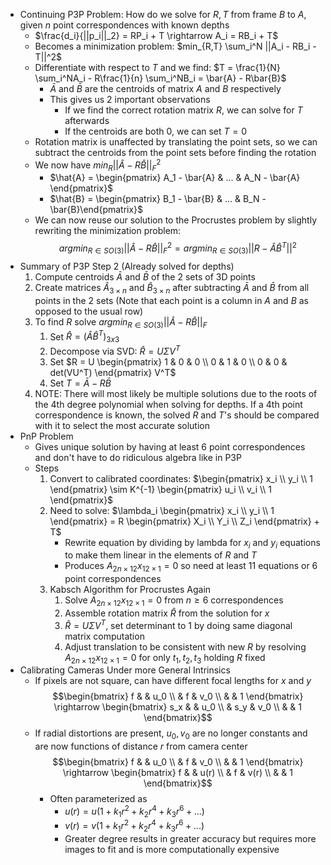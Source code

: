 - Continuing P3P Problem: How do we solve for $R,T$ from frame $B$ to $A$, given $n$ point correspondences with known depths
	- $\frac{d_i}{||p_i||_2} = RP_i + T \rightarrow A_i = RB_i + T$
	- Becomes a minimization problem: $min_{R,T} \sum_i^N ||A_i - RB_i - T||^2$
	- Differentiate with respect to $T$ and we find: $T = \frac{1}{N} \sum_i^NA_i - R\frac{1}{n} \sum_i^NB_i = \bar{A} - R\bar{B}$
		- $\bar{A}$ and $\bar{B}$ are the centroids of matrix $A$ and $B$ respectively
		- This gives us 2 important observations
			- If we find the correct rotation matrix $R$, we can solve for $T$ afterwards
			- If the centroids are both 0, we can set $T=0$
	- Rotation matrix is unaffected by translating the point sets, so we can subtract the centroids from the point sets before finding the rotation
	- We now have $min_R ||\hat{A} - R\hat{B}||^2_F$
		- $\hat{A} = \begin{pmatrix} A_1 - \bar{A} & ... & A_N - \bar{A} \end{pmatrix}$
		- $\hat{B} = \begin{pmatrix} B_1 - \bar{B} & ... & B_N - \bar{B}\end{pmatrix}$
	- We can now reuse our solution to the Procrustes problem by slightly rewriting the minimization problem: $$argmin_{R \in SO(3)} ||\hat{A} - R\hat{B}||^2_F = argmin_{R \in SO(3)}||R - \hat{A}\hat{B}^T||^2$$
- Summary of P3P Step 2 (Already solved for depths)
	1. Compute centroids $\bar{A}$ and $\bar{B}$ of the 2 sets of 3D points
	2. Create matrices $\hat{A}_{3 \times n}$ and $\hat{B}_{3 \times n}$ after subtracting $\bar{A}$ and $\bar{B}$ from all points in the 2 sets (Note that each point is a column in $A$ and $B$ as opposed to the usual row)
	3. To find $R$ solve $argmin_{R \in SO(3)} ||\hat{A} - R\hat{B}||_F$
		1. Set $\hat{R} = (\hat{A}\hat{B}^T)_{3x3}$
		2. Decompose via SVD: $\hat{R} = U \Sigma V^T$
		3. Set $R = U \begin{pmatrix} 1 & 0 & 0 \\ 0 & 1 & 0 \\ 0 & 0 & det(VU^T) \end{pmatrix} V^T$
		4. Set $T = \bar{A} - R \bar{B}$
	4. NOTE: There will most likely be multiple solutions due to the roots of the 4th degree polynomial when solving for depths. If a 4th point correspondence is known, the solved $R$ and $T$'s should be compared with it to select the most accurate solution
- PnP Problem
	- Gives unique solution by having at least 6 point correspondences and don't have to do ridiculous algebra like in P3P
	- Steps
		1. Convert to calibrated coordinates: $\begin{pmatrix} x_i \\ y_i \\ 1 \end{pmatrix} \sim K^{-1} \begin{pmatrix} u_i \\ v_i \\ 1 \end{pmatrix}$
		2. Need to solve: $\lambda_i \begin{pmatrix} x_i \\ y_i \\ 1 \end{pmatrix} = R \begin{pmatrix} X_i \\ Y_i \\ Z_i \end{pmatrix} + T$
			- Rewrite equation by dividing by lambda for $x_i$ and $y_i$ equations to make them linear in the elements of $R$ and $T$
			- Produces $A_{2n \times 12}x_{12 \times 1} = 0$ so need at least 11 equations or 6 point correspondences
		3. Kabsch Algorithm for Procrustes Again
			1. Solve $A_{2n \times 12}x_{12 \times 1} = 0$ from $n \geq 6$ correspondences
			2. Assemble rotation matrix $\hat{R}$ from the solution for $x$
			3. $\hat{R} = U \Sigma V^T$, set determinant to 1 by doing same diagonal matrix computation
			4. Adjust translation to be consistent with new $R$ by resolving $A_{2n \times 12}x_{12 \times 1} = 0$ for only $t_1, t_2, t_3$ holding $R$ fixed
- Calibrating Cameras Under more General Intrinsics
	- If pixels are not square, can have different focal lengths for $x$ and $y$ $$\begin{bmatrix} f & & u_0 \\ & f & v_0 \\ & & 1 \end{bmatrix} \rightarrow \begin{bmatrix} s_x & & u_0 \\ & s_y & v_0 \\ & & 1 \end{bmatrix}$$
	- If radial distortions are present, $u_0, v_0$ are no longer constants and are now functions of distance $r$ from camera center $$\begin{bmatrix} f & & u_0 \\ & f & v_0 \\ & & 1 \end{bmatrix} \rightarrow \begin{bmatrix} f & & u(r) \\ & f & v(r) \\ & & 1 \end{bmatrix}$$
		- Often parameterized as
			- $u(r) = u(1 + k_1r^2 + k_2r^4 + k_3r^6 + ...)$
			- $v(r) = v(1 + k_1r^2 + k_2r^4 + k_3r^6 + ...)$
			- Greater degree results in greater accuracy but requires more images to fit and is more computationally expensive